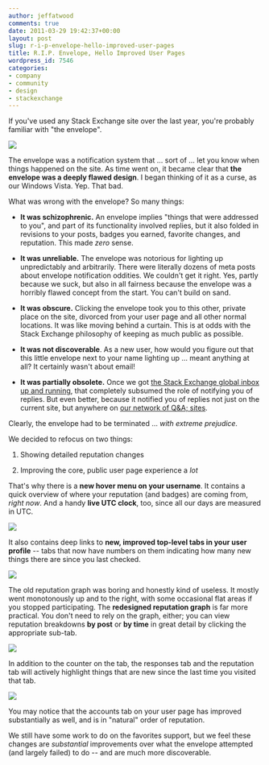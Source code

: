 ```yaml
---
author: jeffatwood
comments: true
date: 2011-03-29 19:42:37+00:00
layout: post
slug: r-i-p-envelope-hello-improved-user-pages
title: R.I.P. Envelope, Hello Improved User Pages
wordpress_id: 7546
categories:
- company
- community
- design
- stackexchange
---
```


If you've used any Stack Exchange site over the last year, you're probably familiar with "the envelope".

![](http://blog.stackoverflow.com/wp-content/uploads/envelope-i-hate-you.png)

The envelope was a notification system that … sort of … let you know when things happened on the site. As time went on, it became clear that **the envelope was a deeply flawed design**. I began thinking of it as a curse, as our Windows Vista. Yep. That bad.

What was wrong with the envelope? So many things:





  * **It was schizophrenic.** An envelope implies "things that were addressed to you", and part of its functionality involved replies, but it also folded in revisions to your posts, badges you earned, favorite changes, and reputation. This made _zero_ sense.

  * **It was unreliable.** The envelope was notorious for lighting up unpredictably and arbitrarily. There were literally dozens of meta posts about envelope notification oddities. We couldn't get it right. Yes, partly because we suck, but also in all fairness because the envelope was a horribly flawed concept from the start. You can't build on sand.

  * **It was obscure.** Clicking the envelope took you to this other, private place on the site, divorced from your user page and all other normal locations. It was like moving behind a curtain. This is at odds with the Stack Exchange philosophy of keeping as much public as possible.

  * **It was not discoverable**. As a new user, how would you figure out that this little envelope next to your name lighting up … meant anything at all? It certainly wasn't about email!

  * **It was partially obsolete.** Once we got [the Stack Exchange global inbox up and running](http://blog.stackoverflow.com/2010/09/new-global-inbox/), that completely subsumed the role of notifying you of replies. But even better, because it notified you of replies not just on the current site, but anywhere on [our network of Q&A; sites](http://stackexchange.com/sites).


Clearly, the envelope had to be terminated … _with extreme prejudice._

We decided to refocus on two things:





  1. Showing detailed reputation changes

  2. Improving the core, public user page experience a _lot_


That's why there is a **new hover menu on your username**. It contains a quick overview of where your reputation (and badges) are coming from, _right now_. And a handy **live UTC clock**, too, since all our days are measured in UTC.

![](http://blog.stackoverflow.com/wp-content/uploads/user-drop-down.png)

It also contains deep links to **new, improved top-level tabs in your user profile** -- tabs that now have numbers on them indicating how many new things there are since you last checked. 

![](http://blog.stackoverflow.com/wp-content/uploads/user-page-new-rep-graph.png)

The old reputation graph was boring and honestly kind of useless. It mostly went monotonously up and to the right, with some occasional flat areas if you stopped participating. The **redesigned reputation graph** is far more practical. You don't need to rely on the graph, either; you can view reputation breakdowns **by post** or **by time** in great detail by clicking the appropriate sub-tab.

![](http://blog.stackoverflow.com/wp-content/uploads/user-page-rep-by-post.png)

In addition to the counter on the tab, the responses tab and the reputation tab will actively highlight things that are new since the last time you visited that tab.

![](http://blog.stackoverflow.com/wp-content/uploads/new-responses-tab.png)

You may notice that the accounts tab on your user page has improved substantially as well, and is in "natural" order of reputation.

We still have some work to do on the favorites support, but we feel these changes are _substantial_ improvements over what the envelope attempted (and largely failed) to do -- and are much more discoverable.
